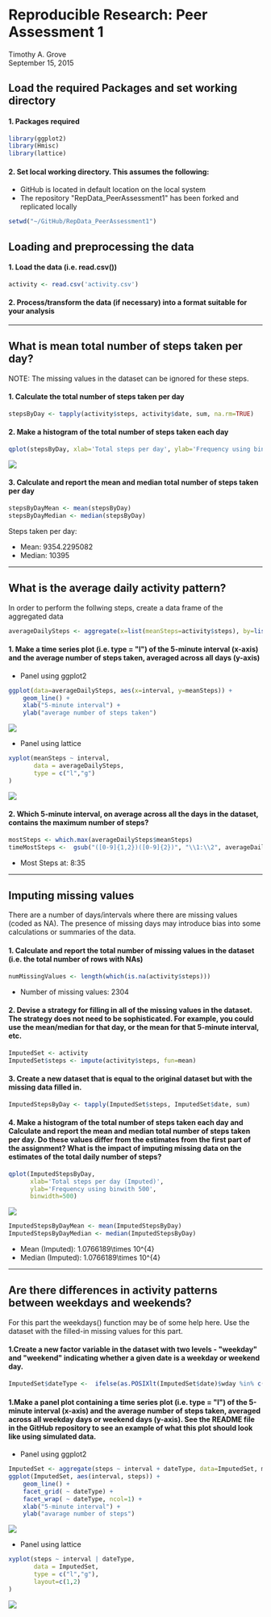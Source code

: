 # Reproducible Research: Peer Assessment 1
Timothy A. Grove  
September 15, 2015  

## Load the required Packages and set working directory

#### 1. Packages required

```r
library(ggplot2)
library(Hmisc)
library(lattice)
```

#### 2. Set local working directory.  This assumes the following:

* GitHub is located in default location on the local system
* The repository "RepData_PeerAssessment1" has been forked and replicated locally


```r
setwd("~/GitHub/RepData_PeerAssessment1")
```

## Loading and preprocessing the data
#### 1. Load the data (i.e. read.csv())

```r
activity <- read.csv('activity.csv')
```
#### 2. Process/transform the data (if necessary) into a format suitable for your analysis


----


## What is mean total number of steps taken per day?

NOTE: The missing values in the dataset can be ignored for these steps.

#### 1. Calculate the total number of steps taken per day

```r
stepsByDay <- tapply(activity$steps, activity$date, sum, na.rm=TRUE)
```

#### 2. Make a histogram of the total number of steps taken each day

```r
qplot(stepsByDay, xlab='Total steps per day', ylab='Frequency using binwith 500', binwidth=500)
```

![](PA1_template_files/figure-html/unnamed-chunk-5-1.png) 

#### 3. Calculate and report the mean and median total number of steps taken per day

```r
stepsByDayMean <- mean(stepsByDay)
stepsByDayMedian <- median(stepsByDay)
```

Steps taken per day:

* Mean: 9354.2295082
* Median:  10395

-----

## What is the average daily activity pattern?

In order to perform the follwing steps, create a data frame of the aggregated data


```r
averageDailySteps <- aggregate(x=list(meanSteps=activity$steps), by=list(interval=activity$interval), FUN=mean, na.rm=TRUE)
```

#### 1. Make a time series plot (i.e. type = "l") of the 5-minute interval (x-axis) and the average number of steps taken, averaged across all days (y-axis)

* Panel using ggplot2


```r
ggplot(data=averageDailySteps, aes(x=interval, y=meanSteps)) +
    geom_line() +
    xlab("5-minute interval") +
    ylab("average number of steps taken") 
```

![](PA1_template_files/figure-html/unnamed-chunk-8-1.png) 


* Panel using lattice


```r
xyplot(meanSteps ~ interval,
       data = averageDailySteps,
       type = c("l","g")
)
```

![](PA1_template_files/figure-html/unnamed-chunk-9-1.png) 


#### 2. Which 5-minute interval, on average across all the days in the dataset, contains the maximum number of steps?


```r
mostSteps <- which.max(averageDailySteps$meanSteps)
timeMostSteps <-  gsub("([0-9]{1,2})([0-9]{2})", "\\1:\\2", averageDailySteps[mostSteps,'interval'])
```

* Most Steps at: 8:35

----


## Imputing missing values

There are a number of days/intervals where there are missing values (coded as NA). The presence of missing days may introduce bias into some calculations or summaries of the data.

#### 1. Calculate and report the total number of missing values in the dataset (i.e. the total number of rows with NAs)


```r
numMissingValues <- length(which(is.na(activity$steps)))
```

* Number of missing values: 2304

#### 2. Devise a strategy for filling in all of the missing values in the dataset. The strategy does not need to be sophisticated. For example, you could use the mean/median for that day, or the mean for that 5-minute interval, etc.


```r
ImputedSet <- activity
ImputedSet$steps <- impute(activity$steps, fun=mean)
```

#### 3. Create a new dataset that is equal to the original dataset but with the missing data filled in.


```r
ImputedStepsByDay <- tapply(ImputedSet$steps, ImputedSet$date, sum)
```

#### 4. Make a histogram of the total number of steps taken each day and Calculate and report the mean and median total number of steps taken per day. Do these values differ from the estimates from the first part of the assignment? What is the impact of imputing missing data on the estimates of the total daily number of steps?


```r
qplot(ImputedStepsByDay, 
      xlab='Total steps per day (Imputed)', 
      ylab='Frequency using binwith 500', 
      binwidth=500)
```

![](PA1_template_files/figure-html/unnamed-chunk-14-1.png) 



```r
ImputedStepsByDayMean <- mean(ImputedStepsByDay)
ImputedStepsByDayMedian <- median(ImputedStepsByDay)
```
* Mean (Imputed): 1.0766189\times 10^{4}
* Median (Imputed):  1.0766189\times 10^{4}

----

## Are there differences in activity patterns between weekdays and weekends?

For this part the weekdays() function may be of some help here. Use the dataset with the filled-in missing values for this part.

#### 1.Create a new factor variable in the dataset with two levels - "weekday" and "weekend" indicating whether a given date is a weekday or weekend day.


```r
ImputedSet$dateType <-  ifelse(as.POSIXlt(ImputedSet$date)$wday %in% c(0,6), 'weekend', 'weekday')
```

#### 1.Make a panel plot containing a time series plot (i.e. type = "l") of the 5-minute interval (x-axis) and the average number of steps taken, averaged across all weekday days or weekend days (y-axis). See the README file in the GitHub repository to see an example of what this plot should look like using simulated data.

* Panel using ggplot2 


```r
ImputedSet <- aggregate(steps ~ interval + dateType, data=ImputedSet, mean)
ggplot(ImputedSet, aes(interval, steps)) + 
    geom_line() + 
    facet_grid( ~ dateType) +
    facet_wrap( ~ dateType, ncol=1) +
    xlab("5-minute interval") + 
    ylab("avarage number of steps")
```

![](PA1_template_files/figure-html/unnamed-chunk-17-1.png) 

* Panel using lattice


```r
xyplot(steps ~ interval | dateType,
       data = ImputedSet,
       type = c("l","g"),
       layout=c(1,2)
)
```

![](PA1_template_files/figure-html/unnamed-chunk-18-1.png) 
